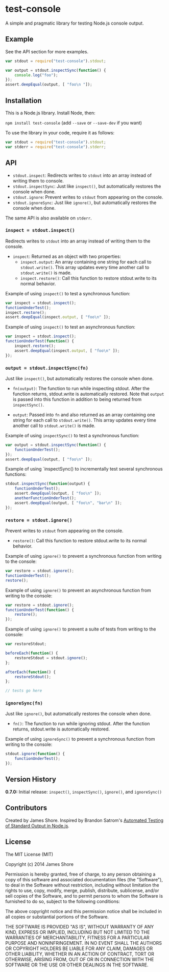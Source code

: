 # test-console

A simple and pragmatic library for testing Node.js console output.


## Example

See the API section for more examples.

```javascript
var stdout = require("test-console").stdout;

var output = stdout.inspectSync(function() {
    console.log("foo");
});
assert.deepEqual(output, [ "foo\n "]);
```

## Installation

This is a Node.js library. Install Node, then:

`npm install test-console` (add `--save` or `--save-dev` if you want)

To use the library in your code, require it as follows:

```javascript
var stdout = require("test-console").stdout;
var stderr = require("test-console").stderr;
```


## API

* `stdout.inspect`: Redirects writes to `stdout` into an array instead of writing them to console.
* `stdout.inspectSync`: Just like `inspect()`, but automatically restores the console when done.
* `stdout.ignore`: Prevent writes to `stdout` from appearing on the console.
* `stdout.ignoreSync`: Just like `ignore()`, but automatically restores the console when done.

The same API is also available on `stderr`.


### `inspect = stdout.inspect()`

Redirects writes to `stdout` into an array instead of writing them to the console.

* `inspect`: Returned as an object with two properties:
  * `inspect.output`: An array containing one string for each call to `stdout.write()`. This array updates every time another call to `stdout.write()` is made.
  * `inspect.restore()`: Call this function to restore stdout.write to its normal behavior.

Example of using `inspect()` to test a synchronous function:

```javascript
var inspect = stdout.inspect();
functionUnderTest();
inspect.restore();
assert.deepEqual(inspect.output, [ "foo\n" ]);
```

Example of using `inspect()` to test an asynchronous function:

```javascript
var inspect = stdout.inspect();
functionUnderTest(function() {
    inspect.restore();
    assert.deepEqual(inspect.output, [ "foo\n" ]);
});
```


### `output = stdout.inspectSync(fn)`

Just like `inspect()`, but automatically restores the console when done.

* `fn(output)`: The function to run while inspecting stdout. After the function returns, stdout.write is automatically restored. Note that `output` is passed into this function in addition to being returned from `inspectSync()`.

* `output`: Passed into `fn` and also returned as an array containing one string for each call to `stdout.write()`. This array updates every time another call to `stdout.write()` is made.

Example of using `inspectSync()` to test a synchronous function:

```javascript
var output = stdout.inspectSync(function() {
    functionUnderTest();
});
assert.deepEqual(output, [ "foo\n" ]);
```

Example of using `inspectSync() to incrementally test several synchronous functions:

```javascript
stdout.inspectSync(function(output) {
    functionUnderTest();
    assert.deepEqual(output, [ "foo\n" ]);
    anotherFunctionUnderTest();
    assert.deepEqual(output, [ "foo\n", "bar\n" ]);
});
```


### `restore = stdout.ignore()`

Prevent writes to `stdout` from appearing on the console.

* `restore()`: Call this function to restore stdout.write to its normal behavior.

Example of using `ignore()` to prevent a synchronous function from writing to the console:

```javascript
var restore = stdout.ignore();
functionUnderTest();
restore();
```

Example of using `ignore()` to prevent an asynchronous function from writing to the console:

```javascript
var restore = stdout.ignore();
functionUnderTest(function() {
    restore();
});
```

Example of using `ignore()` to prevent a suite of tests from writing to the console:

```javascript
var restoreStdout;

beforeEach(function() {
    restoreStdout = stdout.ignore();
};

afterEach(function() {
    restoreStdout();
};

// tests go here
```


### `ignoreSync(fn)`

Just like `ignore()`, but automatically restores the console when done.

* `fn()`: The function to run while ignoring stdout. After the function returns, stdout.write is automatically restored.

Example of using `ignoreSync()` to prevent a synchronous function from writing to the console:

```javascript
stdout.ignore(function() {
    functionUnderTest();
});
```


## Version History

__0.7.0:__ Initial release: `inspect()`, `inspectSync()`, `ignore()`, and `ignoreSync()`


## Contributors

Created by James Shore. Inspired by Brandon Satrom's [Automated Testing of Standard Output in Node.js](http://userinexperience.com/?p=714).



## License

The MIT License (MIT)

Copyright (c) 2014 James Shore

Permission is hereby granted, free of charge, to any person obtaining a copy
of this software and associated documentation files (the "Software"), to deal
in the Software without restriction, including without limitation the rights
to use, copy, modify, merge, publish, distribute, sublicense, and/or sell
copies of the Software, and to permit persons to whom the Software is
furnished to do so, subject to the following conditions:

The above copyright notice and this permission notice shall be included in
all copies or substantial portions of the Software.

THE SOFTWARE IS PROVIDED "AS IS", WITHOUT WARRANTY OF ANY KIND, EXPRESS OR
IMPLIED, INCLUDING BUT NOT LIMITED TO THE WARRANTIES OF MERCHANTABILITY,
FITNESS FOR A PARTICULAR PURPOSE AND NONINFRINGEMENT. IN NO EVENT SHALL THE
AUTHORS OR COPYRIGHT HOLDERS BE LIABLE FOR ANY CLAIM, DAMAGES OR OTHER
LIABILITY, WHETHER IN AN ACTION OF CONTRACT, TORT OR OTHERWISE, ARISING FROM,
OUT OF OR IN CONNECTION WITH THE SOFTWARE OR THE USE OR OTHER DEALINGS IN
THE SOFTWARE.

